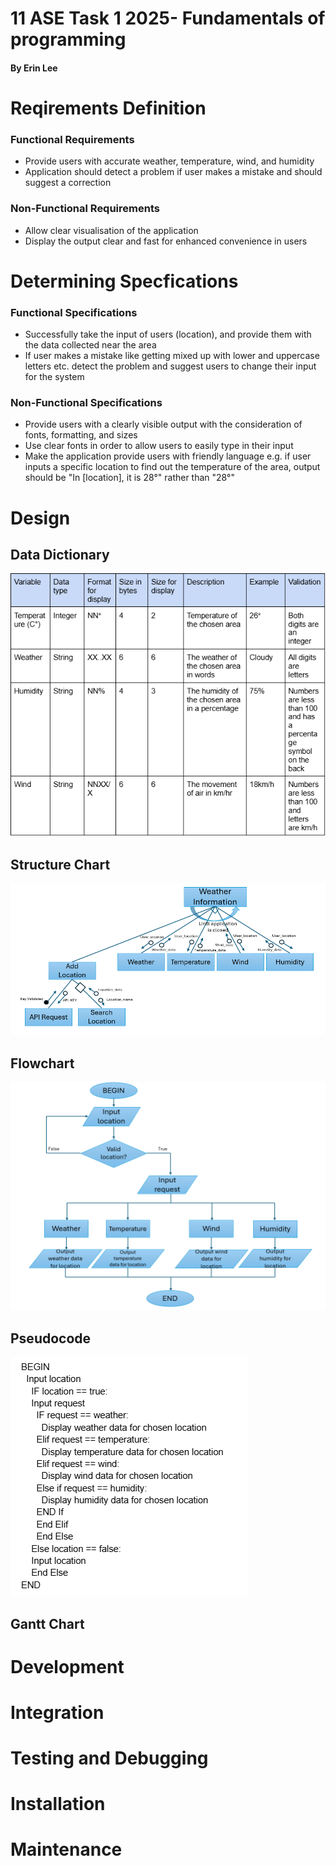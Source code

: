 # 11 ASE Task 1 2025- Fundamentals of programming
#### By Erin Lee

# Reqirements Definition

### Functional Requirements
* Provide users with accurate weather, temperature, wind, and humidity
* Application should detect a problem if user makes a mistake and should suggest a correction

### Non-Functional Requirements
* Allow clear visualisation of the application
* Display the output clear and fast for enhanced convenience in users

# Determining Specfications
### Functional Specifications
* Successfully take the input of users (location), and provide them with the data collected near the area
* If user makes a mistake like getting mixed up with lower and uppercase letters etc. detect the problem and suggest users to change their input for the system

### Non-Functional Specifications
* Provide users with a clearly visible output with the consideration of fonts, formatting, and sizes
* Use clear fonts in order to allow users to easily type in their input
* Make the application provide users with friendly language e.g. if user inputs a specific location to find out the temperature of the area, output should be "In [location], it is 28°" rather than "28°"

# Design
## Data Dictionary
![Data Dictionary](/images/datadictionary.png "Data Dictionary")
## Structure Chart
![Structure Chart](/images/structurechart.png "Structure Chart")
## Flowchart
![FlowChart](/images/flowchart.png "Flowchart")
## Pseudocode
![FPseudocode](/images/pseudocode.png "Pseudocode")
## Gantt Chart

# Development

# Integration

# Testing and Debugging

# Installation

# Maintenance
